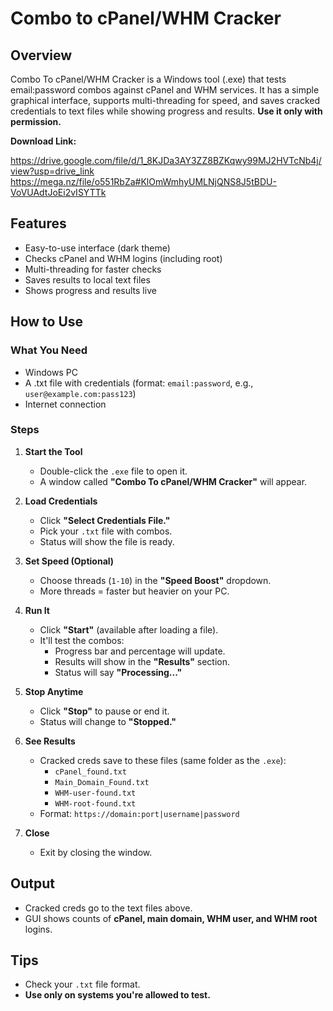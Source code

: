 # Combo to cPanel/WHM Cracker

## Overview
Combo To cPanel/WHM Cracker is a Windows tool (.exe) that tests email:password combos against cPanel and WHM services. It has a simple graphical interface, supports multi-threading for speed, and saves cracked credentials to text files while showing progress and results. **Use it only with permission.**

**Download Link:**

https://drive.google.com/file/d/1_8KJDa3AY3ZZ8BZKqwy99MJ2HVTcNb4j/view?usp=drive_link
https://mega.nz/file/o551RbZa#KlOmWmhyUMLNjQNS8J5tBDU-VoVUAdtJoEi2vISYTTk

## Features
- Easy-to-use interface (dark theme)
- Checks cPanel and WHM logins (including root)
- Multi-threading for faster checks
- Saves results to local text files
- Shows progress and results live

## How to Use

### What You Need
- Windows PC
- A .txt file with credentials (format: `email:password`, e.g., `user@example.com:pass123`)
- Internet connection

### Steps
1. **Start the Tool**
   - Double-click the `.exe` file to open it.
   - A window called **"Combo To cPanel/WHM Cracker"** will appear.

2. **Load Credentials**
   - Click **"Select Credentials File."**
   - Pick your `.txt` file with combos.
   - Status will show the file is ready.

3. **Set Speed (Optional)**
   - Choose threads (`1-10`) in the **"Speed Boost"** dropdown. 
   - More threads = faster but heavier on your PC.

4. **Run It**
   - Click **"Start"** (available after loading a file).
   - It'll test the combos:
     - Progress bar and percentage will update.
     - Results will show in the **"Results"** section.
     - Status will say **"Processing..."**

5. **Stop Anytime**
   - Click **"Stop"** to pause or end it.
   - Status will change to **"Stopped."**

6. **See Results**
   - Cracked creds save to these files (same folder as the `.exe`):
     - `cPanel_found.txt`
     - `Main_Domain_Found.txt`
     - `WHM-user-found.txt`
     - `WHM-root-found.txt`
   - Format: `https://domain:port|username|password`

7. **Close**
   - Exit by closing the window.

## Output
- Cracked creds go to the text files above.
- GUI shows counts of **cPanel, main domain, WHM user, and WHM root** logins.

## Tips
- Check your `.txt` file format.
- **Use only on systems you're allowed to test.**
